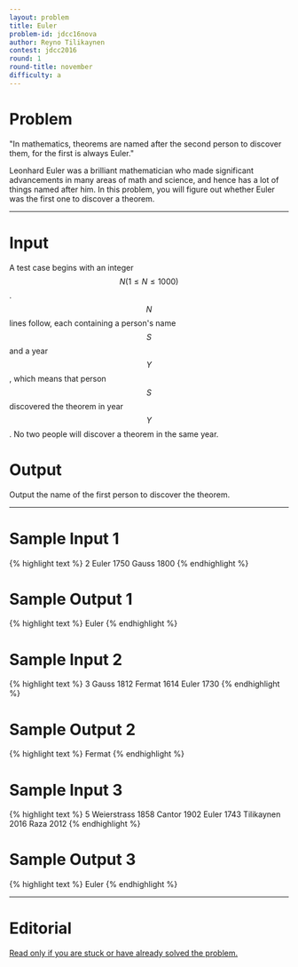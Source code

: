 ```yaml
---
layout: problem
title: Euler
problem-id: jdcc16nova
author: Reyno Tilikaynen
contest: jdcc2016
round: 1
round-title: november
difficulty: a
---
```


# Problem
"In mathematics, theorems are named after the second person to discover them, for the first is always Euler."

Leonhard Euler was a brilliant mathematician who made significant advancements in many areas of math and science, and hence has a lot of things named after him. In this problem, you will figure out whether Euler was the first one to discover a theorem.

---

# Input
A test case begins with an integer $$N (1 \leq N \leq 1000)$$. $$N$$ lines follow, each containing a person's name $$S$$ and a year $$Y$$, which means that person $$S$$ discovered the theorem in year $$Y$$. No two people will discover a theorem in the same year.

# Output
Output the name of the first person to discover the theorem.

---

# Sample Input 1
{% highlight text %}
2
Euler 1750
Gauss 1800
{% endhighlight %}

# Sample Output 1
{% highlight text %}
Euler
{% endhighlight %}

# Sample Input 2
{% highlight text %}
3
Gauss 1812
Fermat 1614
Euler 1730
{% endhighlight %}

# Sample Output 2
{% highlight text %}
Fermat
{% endhighlight %}

# Sample Input 3
{% highlight text %}
5
Weierstrass 1858
Cantor 1902
Euler 1743
Tilikaynen 2016
Raza 2012
{% endhighlight %}

# Sample Output 3
{% highlight text %}
Euler
{% endhighlight %}

---

# Editorial
[Read only if you are stuck or have already solved the problem.](/cpt-editorials/jdcc/2016/november/a)